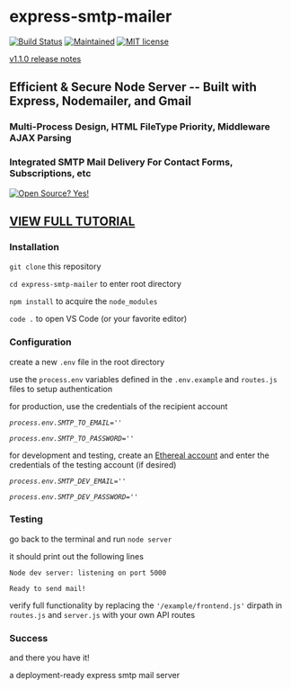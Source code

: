 # express-smtp-mailer

[![Build Status](https://travis-ci.com/killshot13/express-smtp-mailer.svg?branch=main)](https://travis-ci.com/killshot13/express-smtp-mailer) [![Maintained](https://img.shields.io/badge/Maintained%3F-yes-green.svg)](https://github.com/killshot13/express-smtp-mailer/graphs/traffic) [![MIT license](https://img.shields.io/badge/License-MIT-blue.svg)](https://lbesson.mit-license.org/)

[v1.1.0 release notes](https://github.com/killshot13/express-smtp-mailer/releases/tag/v1.1.0)

## Efficient & Secure Node Server -- Built with Express, Nodemailer, and Gmail

### Multi-Process Design, HTML FileType Priority, Middleware AJAX Parsing

### Integrated SMTP Mail Delivery For Contact Forms, Subscriptions, etc

[![Open Source? Yes!](https://badgen.net/badge/Open%20Source%20%3F/Yes%21/blue?icon=github)](https://github.com/killshot/13/express-smtp-mailer)

## [VIEW FULL TUTORIAL](https://daily.dev/posts/how-to-build-an-smtp-mail-server-with-express-node-and-gmail)

### Installation

`git clone` this repository

`cd express-smtp-mailer` to enter root directory

`npm install` to acquire the `node_modules`

`code .` to open VS Code (or your favorite editor)

### Configuration

create a new `.env` file in the root directory

use the `process.env` variables defined in the `.env.example` and `routes.js` files to setup authentication

for production, use the credentials of the recipient account

_`process.env.SMTP_TO_EMAIL=''`_

_`process.env.SMTP_TO_PASSWORD=''`_

for development and testing, create an [Ethereal account](https://ethereal.email/create) and enter the credentials of the testing account (if desired)

_`process.env.SMTP_DEV_EMAIL=''`_

_`process.env.SMTP_DEV_PASSWORD=''`_

### Testing

go back to the terminal and run `node server`

it should print out the following lines

`Node dev server: listening on port 5000`

`Ready to send mail!`

verify full functionality by replacing the `'/example/frontend.js'` dirpath in `routes.js` and `server.js` with your own API routes

### Success

and there you have it!

a deployment-ready express smtp mail server
